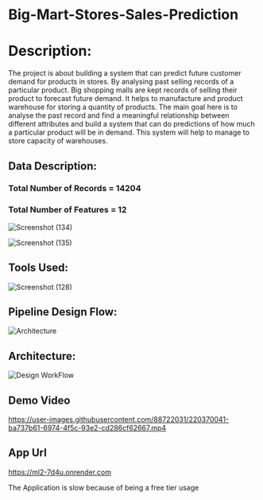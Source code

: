 # Big-Mart-Stores-Sales-Prediction


# Description: 
The project is about building a system that can predict future 
customer demand for products in stores. By analysing past 
selling records of a particular product. Big shopping malls are 
kept records of selling their product to forecast future demand. 
It helps to manufacture and product warehouse for storing a 
quantity of products. The main goal here is to analyse the past 
record and find a meaningful relationship between different 
attributes and build a system that can do predictions of how 
much a particular product will be in demand. This system will 
help to manage to store capacity of warehouses.


## Data Description:
### Total Number of Records = 14204 
### Total Number of Features = 12

![Screenshot (134)](https://user-images.githubusercontent.com/88722031/220370107-0edc6cef-6851-4454-ad4c-7bf5599058d2.png)

![Screenshot (135)](https://user-images.githubusercontent.com/88722031/220370128-050a38b2-f1f0-40cf-ba45-6a4001c36613.png)





## Tools Used:
![Screenshot (128)](https://user-images.githubusercontent.com/88722031/220367219-5edcb296-6dd7-4f3f-b394-3738fdc1a8b4.png)



## Pipeline Design Flow:
![Architecture](https://user-images.githubusercontent.com/88722031/183290493-66d730fd-0c8a-4c18-a9bb-41cc0b8cbb47.jpg)

## Architecture:
![Design WorkFlow](https://user-images.githubusercontent.com/88722031/183290552-9b9ddff2-f7f3-472d-80e4-7880e9605dc4.jpg)


## Demo Video


https://user-images.githubusercontent.com/88722031/220370041-ba737b61-6974-4f5c-93e2-cd286cf62667.mp4







## App Url
https://ml2-7d4u.onrender.com

The Application is slow because of being a free tier usage

